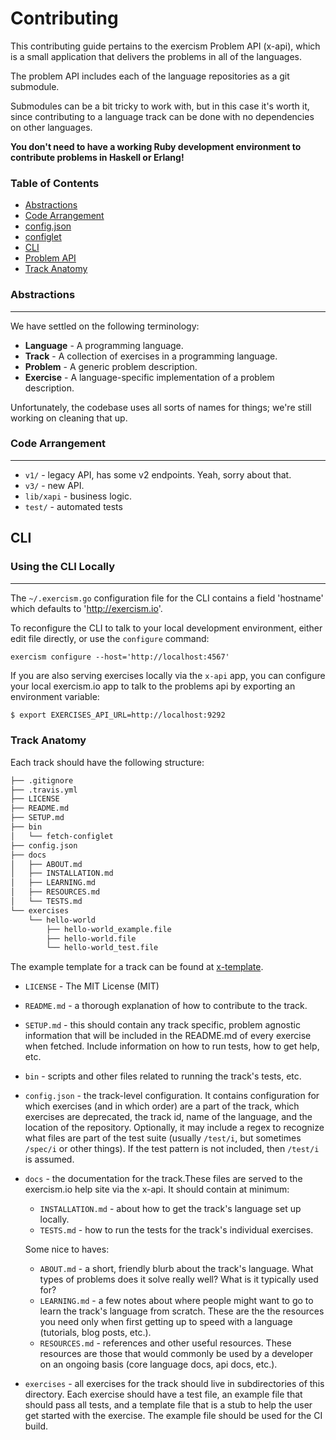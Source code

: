 # Contributing

This contributing guide pertains to the exercism Problem API (x-api),
which is a small application that delivers the problems in all of the
languages.

The problem API includes each of the language repositories as a git submodule.

Submodules can be a bit tricky to work with, but in this case it's worth it,
since contributing to a language track can be done with no dependencies on
other languages.

**You don't need to have a working Ruby development environment to contribute
problems in Haskell or Erlang!**

### Table of Contents
* [Abstractions](#abstractions)
* [Code Arrangement](#code-arrangement)
* [config.json](#configjson)
* [configlet](#configlet)
* [CLI](#cli)
* [Problem API](#problem-api)
* [Track Anatomy](#track-anatomy)


### Abstractions
---

We have settled on the following terminology:

* **Language** - A programming language.
* **Track** - A collection of exercises in a programming language.
* **Problem** - A generic problem description.
* **Exercise** - A language-specific implementation of a problem description.

Unfortunately, the codebase uses all sorts of names for things; we're still
working on cleaning that up.

### Code Arrangement
---

* `v1/` - legacy API, has some v2 endpoints. Yeah, sorry about that.
* `v3/` - new API.
* `lib/xapi` - business logic.
* `test/` - automated tests

## CLI
### Using the CLI Locally
---

The `~/.exercism.go` configuration file for the CLI contains a field
'hostname' which defaults to 'http://exercism.io'.

To reconfigure the CLI to talk to your local development environment, either
edit file directly, or use the `configure` command:

    exercism configure --host='http://localhost:4567'

If you are also serving exercises locally via the `x-api` app, you can configure
your local exercism.io app to talk to the problems api by exporting an environment
variable:

```bash
$ export EXERCISES_API_URL=http://localhost:9292
```

### Track Anatomy

Each track should have the following structure:

```bash
├── .gitignore
├── .travis.yml
├── LICENSE
├── README.md
├── SETUP.md
├── bin
│   └── fetch-configlet
├── config.json
├── docs
│   ├── ABOUT.md
│   ├── INSTALLATION.md
│   ├── LEARNING.md
│   ├── RESOURCES.md
│   └── TESTS.md
└── exercises
    └── hello-world
        ├── hello-world_example.file
        ├── hello-world.file
        └── hello-world_test.file
```

The example template for a track can be found at [x-template](https://github.com/exercism/x-template).

* `LICENSE` - The MIT License (MIT)
* `README.md` - a thorough explanation of how to contribute to the track.
* `SETUP.md` - this should contain any track specific, problem agnostic information that will be included in the README.md of every exercise when fetched. Include information on how to run tests, how to get help, etc.
* `bin` - scripts and other files related to running the track's tests, etc.
* `config.json` - the track-level configuration. It contains configuration for which exercises (and in which order) are a part of the track, which exercises are deprecated, the track id, name of the language, and the location of the repository. Optionally, it may include a regex to recognize what files are part of the test suite (usually `/test/i`, but sometimes `/spec/i` or other things). If the test pattern is not included, then `/test/i` is assumed.
* `docs` - the documentation for the track.These files are served to the exercism.io help site via the x-api. It should contain at minimum:

    - `INSTALLATION.md` - about how to get the track's language set up locally.
    - `TESTS.md` - how to run the tests for the track's individual exercises.

    Some nice to haves:

    - `ABOUT.md` - a short, friendly blurb about the track's language. What types of problems does it solve really well? What is it typically used for?
    - `LEARNING.md` - a few notes about where people might want to go to learn the track's language from scratch. These are the the resources you need only when first getting up to speed with a language (tutorials, blog posts, etc.).
    - `RESOURCES.md` - references and other useful resources. These resources are those that would commonly be used by a developer on an ongoing basis (core language docs, api docs, etc.).

* `exercises` - all exercises for the track should live in subdirectories of this directory. Each exercise should have a test file, an example file that should pass all tests, and a template file that is a stub to help the user get started with the exercise. The example file should be used for the CI build.